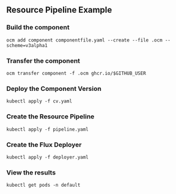 ## Resource Pipeline Example

### Build the component

```shell
ocm add component componentfile.yaml --create --file .ocm --scheme=v3alpha1
```

### Transfer the component

```shell
ocm transfer component -f .ocm ghcr.io/$GITHUB_USER
```

### Deploy the Component Version

```shell
kubectl apply -f cv.yaml
```

### Create the Resource Pipeline

```shell
kubectl apply -f pipeline.yaml
```

### Create the Flux Deployer

```shell
kubectl apply -f deployer.yaml
```

### View the results

```shell
kubectl get pods -n default
```

